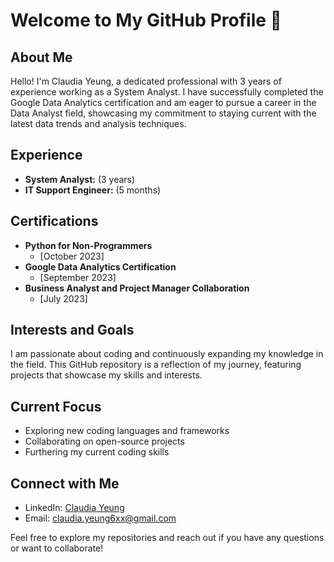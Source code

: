 # Welcome to My GitHub Profile 👋

## About Me

Hello! I'm Claudia Yeung, a dedicated professional with 3 years of experience working as a System Analyst. I have successfully completed the Google Data Analytics certification and am eager to pursue a career in the Data Analyst field, showcasing my commitment to staying current with the latest data trends and analysis techniques.

## Experience

- **System Analyst:** (3 years)
- **IT Support Engineer:** (5 months)

## Certifications

- **Python for Non-Programmers**
  - [October 2023]
- **Google Data Analytics Certification**
  - [September 2023]
- **Business Analyst and Project Manager Collaboration**
  - [July 2023]

## Interests and Goals

I am passionate about coding and continuously expanding my knowledge in the field. This GitHub repository is a reflection of my journey, featuring projects that showcase my skills and interests.

## Current Focus

- Exploring new coding languages and frameworks
- Collaborating on open-source projects
- Furthering my current coding skills

## Connect with Me

- LinkedIn: [Claudia Yeung](https://www.linkedin.com/in/claudia-yeung/)
- Email: claudia.yeung6xx@gmail.com

Feel free to explore my repositories and reach out if you have any questions or want to collaborate!
